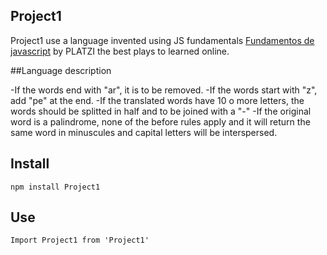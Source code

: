 ## Project1

Project1 use a language invented using JS fundamentals [Fundamentos de javascript](https://platzi.com/clases/fundamentos-javascript) by PLATZI the best plays to learned online.

##Language description

-If the words end with "ar", it is to be removed.
-If the words start with "z", add "pe" at the end.
-If the translated words  have 10 o more letters, the words should be splitted in half and to be joined with a "-"
-If the original word is a palindrome, none of the before rules apply and it will return the same word in minuscules and capital letters will be interspersed.
## Install
```
npm install Project1
```

## Use

```
Import Project1 from 'Project1'
```
